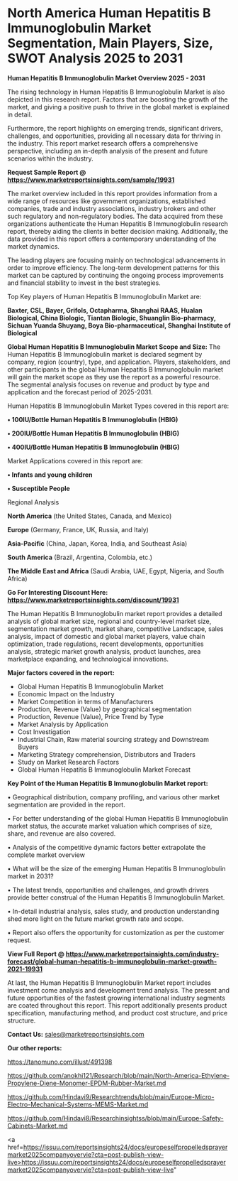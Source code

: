 # North America Human Hepatitis B Immunoglobulin Market Segmentation, Main Players, Size, SWOT Analysis 2025 to 2031

<Strong> Human Hepatitis B Immunoglobulin Market Overview 2025 - 2031</strong>

The rising technology in Human Hepatitis B Immunoglobulin Market is also depicted in this research report. Factors that are boosting the growth of the market, and giving a positive push to thrive in the global market is explained in detail.

Furthermore, the report highlights on emerging trends, significant drivers, challenges, and opportunities, providing all necessary data for thriving in the industry. This report market research offers a comprehensive perspective, including an in-depth analysis of the present and future scenarios within the industry.

<strong>Request Sample Report @ <a href=https://www.marketreportsinsights.com/sample/19931>https://www.marketreportsinsights.com/sample/19931</a></strong>

The market overview included in this report provides information from a wide range of resources like government organizations, established companies, trade and industry associations, industry brokers and other such regulatory and non-regulatory bodies. The data acquired from these organizations authenticate the Human Hepatitis B Immunoglobulin research report, thereby aiding the clients in better decision making. Additionally, the data provided in this report offers a contemporary understanding of the market dynamics.

The leading players are focusing mainly on technological advancements in order to improve efficiency. The long-term development patterns for this market can be captured by continuing the ongoing process improvements and financial stability to invest in the best strategies.

Top Key players of Human Hepatitis B Immunoglobulin Market are:

<strong>Baxter, CSL, Bayer, Grifols, Octapharma, Shanghai RAAS, Hualan Biological, China Biologic, Tiantan Biologic, Shuanglin Bio-pharmacy, Sichuan Yuanda Shuyang, Boya Bio-pharmaceutical, Shanghai Institute of Biological</strong>

<strong><b>Global Human Hepatitis B Immunoglobulin Market Scope and Size:</b></strong>
The Human Hepatitis B Immunoglobulin market is declared segment by company, region (country), type, and application. Players, stakeholders, and other participants in the global Human Hepatitis B Immunoglobulin market will gain the market scope as they use the report as a powerful resource. The segmental analysis focuses on revenue and product by type and application and the forecast period of 2025-2031.

Human Hepatitis B Immunoglobulin Market Types covered in this report are:

<strong>• 100IU/Bottle Human Hepatitis B Immunoglobulin (HBIG)

• 200IU/Bottle Human Hepatitis B Immunoglobulin (HBIG)

• 400IU/Bottle Human Hepatitis B Immunoglobulin (HBIG)</strong>

Market Applications covered in this report are:

<strong>• Infants and young children

• Susceptible People</strong> 

Regional Analysis

<strong>North America</strong> (the United States, Canada, and Mexico)

<strong>Europe</strong> (Germany, France, UK, Russia, and Italy)

<strong>Asia-Pacific</strong> (China, Japan, Korea, India, and Southeast Asia)

<strong>South America</strong> (Brazil, Argentina, Colombia, etc.)

<strong>The Middle East and Africa</strong> (Saudi Arabia, UAE, Egypt, Nigeria, and South Africa)

<strong>Go For Interesting Discount Here: <a href=https://www.marketreportsinsights.com/discount/19931>https://www.marketreportsinsights.com/discount/19931</a></strong>

The Human Hepatitis B Immunoglobulin market report provides a detailed analysis of global market size, regional and country-level market size, segmentation market growth, market share, competitive Landscape, sales analysis, impact of domestic and global market players, value chain optimization, trade regulations, recent developments, opportunities analysis, strategic market growth analysis, product launches, area marketplace expanding, and technological innovations.

<strong><b>Major factors covered in the report:</b></strong>
<ul>
  <li>Global Human Hepatitis B Immunoglobulin Market </li>
  <li>Economic Impact on the Industry</li>
  <li>Market Competition in terms of Manufacturers</li>
  <li>Production, Revenue (Value) by geographical segmentation</li>
  <li>Production, Revenue (Value), Price Trend by Type</li>
  <li>Market Analysis by Application</li>
  <li>Cost Investigation</li>
  <li>Industrial Chain, Raw material sourcing strategy and Downstream Buyers</li>
  <li>Marketing Strategy comprehension, Distributors and Traders</li>
  <li>Study on Market Research Factors</li>
  <li>Global Human Hepatitis B Immunoglobulin Market Forecast</li>
</ul>

<strong><b>Key Point of the Human Hepatitis B Immunoglobulin Market report:</b></strong>

• Geographical distribution, company profiling, and various other market segmentation are provided in the report.

• For better understanding of the global Human Hepatitis B Immunoglobulin market status, the accurate market valuation which comprises of size, share, and revenue are also covered.

• Analysis of the competitive dynamic factors better extrapolate the complete market overview

• What will be the size of the emerging Human Hepatitis B Immunoglobulin market in 2031?

• The latest trends, opportunities and challenges, and growth drivers provide better construal of the Human Hepatitis B Immunoglobulin Market.

• In-detail industrial analysis, sales study, and production understanding shed more light on the future market growth rate and scope.

• Report also offers the opportunity for customization as per the customer request.

<strong><b>View Full Report @ <a href=https://www.marketreportsinsights.com/industry-forecast/global-human-hepatitis-b-immunoglobulin-market-growth-2021-19931>https://www.marketreportsinsights.com/industry-forecast/global-human-hepatitis-b-immunoglobulin-market-growth-2021-19931</a></b></strong>


At last, the Human Hepatitis B Immunoglobulin Market report includes investment come analysis and development trend analysis. The present and future opportunities of the fastest growing international industry segments are coated throughout this report. This report additionally presents product specification, manufacturing method, and product cost structure, and price structure.

<strong>Contact Us:</strong>
sales@marketreportsinsights.com

<strong>Our other reports:</strong>

<a href=https://tanomuno.com/illust/491398>https://tanomuno.com/illust/491398</a>

<a href=https://github.com/anokhi121/Research/blob/main/North-America-Ethylene-Propylene-Diene-Monomer-EPDM-Rubber-Market.md>https://github.com/anokhi121/Research/blob/main/North-America-Ethylene-Propylene-Diene-Monomer-EPDM-Rubber-Market.md</a>

<a href=https://github.com/Hindavi9/Researchtrends/blob/main/Europe-Micro-Electro-Mechanical-Systems-MEMS-Market.md>https://github.com/Hindavi9/Researchtrends/blob/main/Europe-Micro-Electro-Mechanical-Systems-MEMS-Market.md</a>

<a href=https://github.com/Hindavi8/Researchinsightss/blob/main/Europe-Safety-Cabinets-Market.md>https://github.com/Hindavi8/Researchinsightss/blob/main/Europe-Safety-Cabinets-Market.md</a>

<a href=https://issuu.com/reportsinsights24/docs/europeselfpropelledsprayermarket2025companyovervie?cta=post-publish-view-live>https://issuu.com/reportsinsights24/docs/europeselfpropelledsprayermarket2025companyovervie?cta=post-publish-view-live</a>"
